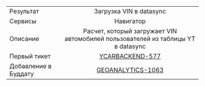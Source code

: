 | | |
|:------------- |:-------------:|
| Результат | Загрузка VIN в datasync |
| Сервисы | Навигатор |
| Описание | Расчет, который загружает VIN автомобилей пользователей из таблицы YT в datasync |
| Первый тикет | [YCARBACKEND-577](https://st.yandex-team.ru/YCARBACKEND-577) |
| Добавление в Буддату | [GEOANALYTICS-1063](https://st.yandex-team.ru/GEOANALYTICS-1063)
